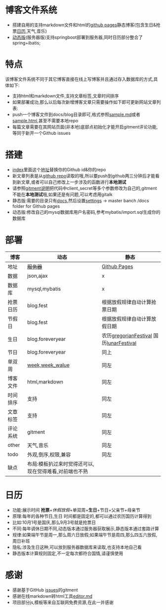 <!-- 个人博客模板《蓝色的畅想》个人博客模板《早安》-->
# 博客文件系统
- 搭建自用的支持markdown文件和html的[github pages](https://jsonlog.github.io/myspringblog)静态博客(包含生日&抢票[日历](#日历),天气,音乐)
- [动态版](https://myspringblog.herokuapp.com/)(服务器版)支持springboot部署到服务器,同时日历部分整合了spring+ibatis;

# 特点
该博客文件系统不同于其它博客直接在线上写博客并且通过存入数据库的方式,具体如下:
- 支持html和markdown文件,支持文章标签,文章时间排序
- 如果部署成功,那么以后每次新增博客文章只需要操作如下即可更新网站文章列表:
- push一个博客文件到docs/blog目录即可,格式参照[sample.md](docs/blog/sample.md)或者[sample.html](docs/blog/sample.html),甚至不需要本地repo
- 每篇文章需要在其网站页面(非本地)底部点初始化才能开启gitment评论功能,等同于新开一个Github issues

# 搭建
- [index](docs/index.html)里面这个[地址](https://api.github.com/repos/jsonlog/myspringblog/contents/docs/blog)替换你的Github id&你的repo
- 新文章列表是从[github repo](https://github.com/jsonlog/myspringblog/tree/master/docs/blog)读取的哦,所以要push到github两三分钟后才能看到新文章,或者可以自己修改上一步涉及的函数进行**本地测试**
- 请参照[gitment说明](https://github.com/imsun/gitment)把代码中client_secret等多个参数修改为自己的,gitment不能在**本地测试**哦,如果还是有问题,可以考虑用gitalk
- 静态版:需要的目录只有[docs](docs),然后设置[settings](https://github.com/jsonlog/myspringblog/settings) -> master banch /docs folder for Github pages
- 动态版:修改自己的mysql数据库用户名密码,参考mybatis/import.sql生成你的数据库

# 部署
|博客|动态|静态|
|---|---|---|
|地址|[~~服务器~~](https://myspringblog.herokuapp.com/)|[Github Pages](https://jsonlog.github.io/myspringblog)|
|数据|json,ajax|x|
|数据库|mysql,mybatis|x|
|抢票日历|blog.fest|根据放假规律自动计算抢票日期|
|节假日|blog.fest|根据放假规律自动计算放假日期|
|生日|blog.foreveryear|农历[gregorianFestival](docs/js/calendar.js) 国历[lunarFestival](docs/js/calendar.js)|
|节日|blog.foreveryear|同上|
|单双周|[week,week_walue](docs/js/calendar.js)|同左|
|博客文件|html,markdown|同左|
|时间排序|支持|同左|
|文章标签|支持|同左|
|评论系统|gitment|同左|
|other|天气,音乐|同左|
|todo|外观,倒序,权限,兼容|同左|
|缺点|布局:模板扒过来时觉得还可以,现在觉得难看,对前端也不熟||

# 日历
- 功能:展示时间 **抢票**+_休假放假_+单双周+**生日**+节日+父亲节+母亲节 
- 原理:每年的各种节日,生日 时间都是固定的,都可以通过农历国历计算得到
- 比如:10月1号是国庆,那么9月3号就是抢票日
- 不同:每年调休日期不同,动态版本通过服务器获取展示,静态版本通过套路计算
- 规律:如果端午节是周一,那么周六日放假;如果端午节是周四,那么四五六放假,周日补班
- 隐私:涉及生日这种,可以放到服务器数据库来读取,也支持本地自己看
- 静态版本计算规则固定,不一定每次都符合国情,请谨慎使用

# 感谢
- 感谢基于GitHub [issues](https://github.com/jsonlog/myspringblog/issues)的gitment
- 感谢在线markdown转html工具[editor.md](https://github.com/pandao/editor.md/)
- 项目部分js,模板等来自互联网免费资源,在此一并感谢